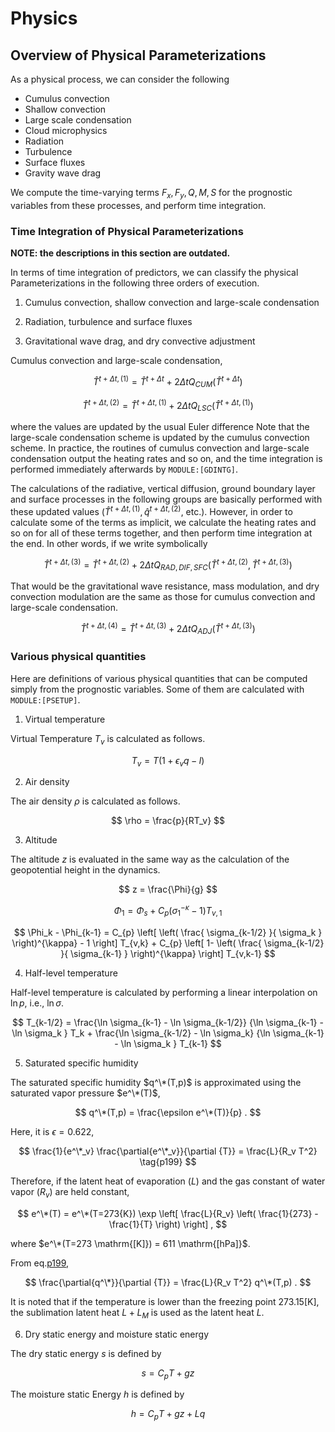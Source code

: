 # Physics

## Overview of Physical Parameterizations

As a physical process, we can consider the following

- Cumulus convection
- Shallow convection
- Large scale condensation
- Cloud microphysics
- Radiation
- Turbulence
- Surface fluxes
- Gravity wave drag

We compute the time-varying terms $F_x, F_y, Q, M, S$ for the prognostic variables from these processes, and perform time integration.

### Time Integration of Physical Parameterizations

**NOTE: the descriptions in this section are outdated.**

In terms of time integration of predictors, we can classify the physical Parameterizations in the following three orders of execution.

1. Cumulus convection, shallow convection and large-scale condensation

2. Radiation, turbulence and surface fluxes

3. Gravitational wave drag, and dry convective adjustment

Cumulus convection and large-scale condensation,

$$
  \hat{T}^{t+\Delta t,(1)} = \hat{T}^{t+\Delta t}
                         +  2 \Delta t Q_{CUM}(\hat{T}^{t+\Delta t})
$$


$$
  \hat{T}^{t+\Delta t,(2)} = \hat{T}^{t+\Delta t,(1)}
                         +  2 \Delta t Q_{LSC}(\hat{T}^{t+\Delta t,(1)})
$$


where the values are updated by the usual Euler difference Note that the large-scale condensation scheme is updated by the cumulus convection scheme. In practice, the routines of cumulus convection and large-scale condensation output the heating rates and so on, and the time integration is performed immediately afterwards by `MODULE:[GDINTG]`.

The calculations of the radiative, vertical diffusion, ground boundary layer and surface processes in the following groups are basically performed with these updated values ($\hat{T}^{t+\Delta t,(1)}, \hat{q}^{t+\Delta t,(2)}$, etc.). However, in order to calculate some of the terms as implicit, we calculate the heating rates and so on for all of these terms together, and then perform time integration at the end. In other words, if we write symbolically

$$
  \hat{T}^{t+\Delta t,(3)} = \hat{T}^{t+\Delta t,(2)}
              + 2 \Delta t Q_{RAD,DIF,SFC}
               (\hat{T}^{t+\Delta t,(2)},\hat{T}^{t+\Delta t,(3)})
$$


That would be the gravitational wave resistance, mass modulation, and dry convection modulation are the same as those for cumulus convection and large-scale condensation.

$$
  \hat{T}^{t+\Delta t,(4)} = \hat{T}^{t+\Delta t,(3)}
              +  2 \Delta t Q_{ADJ}(\hat{T}^{t+\Delta t,(3)})
$$

### Various physical quantities

Here are definitions of various physical quantities that can be computed simply from the prognostic variables. Some of them are calculated with `MODULE:[PSETUP]`.

1. Virtual temperature

Virtual Temperature $T_v$ is calculated as follows.

$$
  T_v = T ( 1 + \epsilon_v q - l )
$$


2. Air density

 The air density $\rho$ is calculated as follows.

$$
  \rho = \frac{p}{RT_v}
$$


3. Altitude

The altitude $z$ is evaluated in the same way as the calculation of the geopotential height in the dynamics.

$$
  z = \frac{\Phi}{g}
$$

$$
 \Phi_{1}  =  \Phi_{s} + C_{p} ( \sigma_{1}^{-\kappa} - 1  ) T_{v,1}
$$

$$
 \Phi_k - \Phi_{k-1}
   =  C_{p}
   \left[ \left( \frac{ \sigma_{k-1/2} }{ \sigma_k } \right)^{\kappa}
          - 1 \right] T_{v,k}
       + C_{p}
   \left[ 1-
         \left( \frac{ \sigma_{k-1/2} }{ \sigma_{k-1} } \right)^{\kappa}
              \right] T_{v,k-1}
$$

4. Half-level temperature

Half-level temperature is calculated by performing a linear interpolation on $\ln p$, i.e., $\ln \sigma$.

$$
  T_{k-1/2} = \frac{\ln \sigma_{k-1} - \ln \sigma_{k-1/2}}
                   {\ln \sigma_{k-1} - \ln \sigma_k      } T_k
            + \frac{\ln \sigma_{k-1/2} - \ln \sigma_k}
                   {\ln \sigma_{k-1} - \ln \sigma_k      } T_{k-1}
$$


5. Saturated specific humidity

The saturated specific humidity $q^\*(T,p)$ is approximated using the saturated vapor pressure $e^\*(T)$,

$$
q^\*(T,p) = \frac{\epsilon e^\*(T)}{p} .
$$

Here, it is $\epsilon=0.622$,

$$
\frac{1}{e^\*_v} \frac{\partial{e^\*_v}}{\partial {T}} = \frac{L}{R_v T^2} \tag{p199}
$$

Therefore, if the latent heat of evaporation ($L$) and the gas constant of water vapor ($R_v$) are held constant,

$$
  e^\*(T) = e^\*(T=273{K})
                      \exp \left[ \frac{L}{R_v}
                            \left( \frac{1}{273} - \frac{1}{T} \right)
                       \right] ,
$$

where $e^\*(T=273 \mathrm{[K]}) = 611 \mathrm{[hPa]}$.

From eq.[p199](#p199),

$$
\frac{\partial{q^\*}}{\partial {T}} = \frac{L}{R_v T^2} q^\*(T,p) .
$$


It is noted that if the temperature is lower than the freezing point $273.15 \mathrm{[K]}$, the sublimation latent heat $L+L_M$ is used as the latent heat $L$.

6. Dry static energy and moisture static energy

The dry static energy $s$ is defined by

$$
  s = C_p T + g z
$$

The moisture static Energy $h$ is defined by

$$
  h = C_p T + g z + L q
$$
